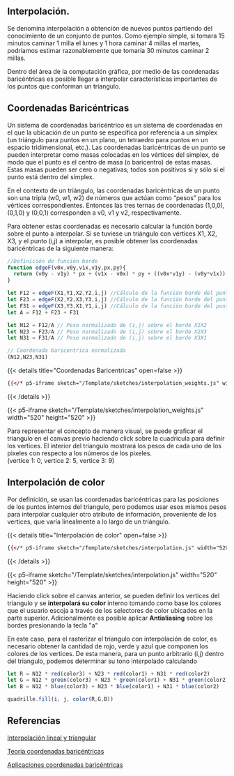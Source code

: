 ## Interpolación. 

Se denomina interpolación a obtención de nuevos puntos partiendo del conocimiento de un conjunto de puntos. Como ejemplo simple, si tomara 15 minutos caminar 1 milla el lunes y 1 hora caminar 4 millas el martes, podríamos estimar razonablemente que tomaría 30 minutos caminar 2 millas.

Dentro del área de la computación gráfica, por medio de las coordenadas baricéntricas es posible llegar a interpolar caracteristicas importantes de los puntos que conforman un triangulo. 

## Coordenadas Baricéntricas

Un sistema de coordenadas baricéntrico es un sistema de coordenadas en el que la ubicación de un punto se especifica por referencia a un símplex (un triángulo para puntos en un plano, un tetraedro para puntos en un espacio tridimensional, etc.). Las coordenadas baricéntricas de un punto se pueden interpretar como masas colocadas en los vértices del simplex, de modo que el punto es el centro de masa (o baricentro) de estas masas. Estas masas pueden ser cero o negativas; todos son positivos si y sólo si el punto está dentro del símplex.

En el contexto de un triángulo, las coordenadas baricéntricas de un punto son una tripla (w0, w1, w2) de números que actúan como “pesos” para los vértices correspondientes. Entonces las tres ternas de coordenadas (1,0,0), (0,1,0) y (0,0,1) corresponden a v0, v1 y v2, respectivamente.

Para obtener estas coordenadas es necesario calcular la función borde sobre el punto a interpolar. Si se tuviese un triángulo con vértices X1, X2, X3, y el punto (i,j) a interpolar, es posible obtener las coordenadas baricéntricas de la siguiente manera:


```js
//Definición de función borde
function edgeF(v0x,v0y,v1x,v1y,px,py){
  return (v0y - v1y) * px + (v1x - v0x) * py + ((v0x*v1y) - (v0y*v1x)) 
}

let F12 = edgeF(X1,Y1,X2,Y2,i,j) //Cálculo de la función borde del punto i,j sobre la arista X1X2
let F23 = edgeF(X2,Y2,X3,Y3,i,j) //Cálculo de la función borde del punto i,j sobre la arista X2X3
let F31 = edgeF(X3,Y3,X1,Y1,i,j) //Cálculo de la función borde del punto i,j sobre la arista X3X1
let A = F12 + F23 + F31

let N12 = F12/A // Peso normalizado de (i,j) sobre el borde X1X2
let N23 = F23/A // Peso normalizado de (i,j) sobre el borde X2X3
let N31 = F31/A // Peso normalizado de (i,j) sobre el borde X3X1

// Coordenada baricentrica normalizada 
(N12,N23,N31)

```

{{< details title="Coordenadas Baricentricas" open=false >}}
```html
{{</* p5-iframe sketch="/Template/sketches/interpolation_weights.js" width="520" height="520"*/>}}
```
{{< /details >}}

{{< p5-iframe sketch="/Template/sketches/interpolation_weights.js" width="520" height="520" >}}

Para representar el concepto de manera visual, se puede graficar el triangulo en el canvas previo haciendo click sobre la cuadricula para definir los vertices. El interior del triangulo mostrará los pesos de cada uno de los pixeles con respecto a los números de los pixeles.  
(vertice 1: 0, vertice 2: 5, vertice 3: 9)

## Interpolación de color

Por definición, se usan las coordenadas baricéntricas para las posiciones de los puntos internos del triangulo, pero podemos usar esos mismos pesos para interpolar cualquier otro atributo de información, proveniente de los vertices, que varía linealmente a lo largo de un triángulo.

{{< details title="Interpolación de color" open=false >}}
```html
{{</* p5-iframe sketch="/Template/sketches/interpolation.js" width="520" height="520"*/>}}
```
{{< /details >}}

{{< p5-iframe sketch="/Template/sketches/interpolation.js" width="520" height="520" >}}

Haciendo click sobre el canvas anterior, se pueden definir los vertices del triangulo y se **interpolará su color** interno tomando como base los colores que el usuario escoja a través de los selectores de color ubicados en la parte superior. Adicionalmente es posible aplicar **Antialiasing** sobre los bordes presionando la tecla "a" 

En este caso, para el rasterizar el triangulo con interpolación de color, es necesario obtener la cantidad de rojo, verde y azul que componen los colores de los vertices. De esta manera, para un punto arbitrario (i,j) dentro del triangulo, podemos determinar su tono interpolado calculando 


```js
let R = N12 * red(color3) + N23 * red(color1) + N31 * red(color2)
let G = N12 * green(color3) + N23 * green(color1) + N31 * green(color2)
let B = N12 * blue(color3) + N23 * blue(color1) + N31 * blue(color2)

quadrille.fill(i, j, color(R,G,B))
```

## Referencias

[Interpolación lineal y triangular](https://unigal.mx/formula-de-interpolacion-lineal-definicion-ejemplos-y-mas/)

[Teoria coordenadas baricéntricas](https://en.wikipedia.org/wiki/Barycentric_coordinate_system)    

[Aplicaciones coordenadas baricéntricas](https://fgiesen.wordpress.com/2013/02/06/the-barycentric-conspirac/)    

